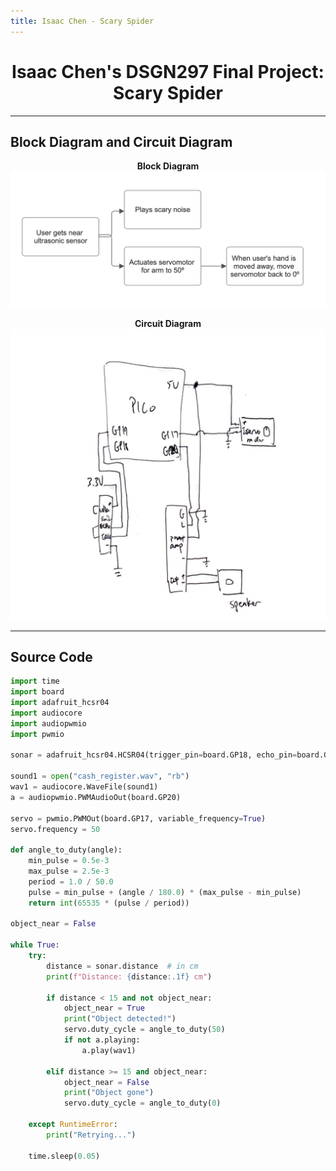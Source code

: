 ```yaml
---
title: Isaac Chen - Scary Spider
---
```


<h1 align="center">Isaac Chen's DSGN297 Final Project: Scary Spider</h1>

---

## Block Diagram and Circuit Diagram

<p align="center">
  <strong>Block Diagram</strong><br>
  <img src="assets/block_diagram.png" alt="Block Diagram" width="600">
</p>

<p align="center">
  <strong>Circuit Diagram</strong><br>
  <img src="assets/circuit_diagram.png" alt="Circuit Diagram" width="600">
</p>

---

## Source Code

```python
import time
import board
import adafruit_hcsr04
import audiocore
import audiopwmio
import pwmio

sonar = adafruit_hcsr04.HCSR04(trigger_pin=board.GP18, echo_pin=board.GP19)

sound1 = open("cash_register.wav", "rb")
wav1 = audiocore.WaveFile(sound1)
a = audiopwmio.PWMAudioOut(board.GP20)

servo = pwmio.PWMOut(board.GP17, variable_frequency=True)
servo.frequency = 50

def angle_to_duty(angle):
    min_pulse = 0.5e-3
    max_pulse = 2.5e-3
    period = 1.0 / 50.0 
    pulse = min_pulse + (angle / 180.0) * (max_pulse - min_pulse)
    return int(65535 * (pulse / period))

object_near = False

while True:
    try:
        distance = sonar.distance  # in cm
        print(f"Distance: {distance:.1f} cm")

        if distance < 15 and not object_near:
            object_near = True
            print("Object detected!")
            servo.duty_cycle = angle_to_duty(50)
            if not a.playing:
                a.play(wav1)

        elif distance >= 15 and object_near:
            object_near = False
            print("Object gone")
            servo.duty_cycle = angle_to_duty(0)

    except RuntimeError:
        print("Retrying...")

    time.sleep(0.05)
